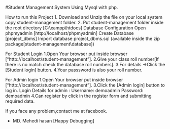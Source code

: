 #Student Management System Using Mysql with php.

How to run this Project
	1. Download and Unzip the file on your local system copy student-management folder.
	2. Put student-management folder inside the root directory [C:\xampp\htdocs]
Database Configuration
	Open phpmyadmin [http://localhost/phpmyadmin]
	Create Database [project_dbms]
	Import database project_dbms.sql (available inside the zip package[student-management\database])

For Student Login
	1.Open Your browser put inside browser [“http://localhost/student-management”].
	2.Give your class roll number[If there is no match check the database roll numbers].
	3.For details ->Click the [Student login] button.
	4.Your passsword is also your roll number. 

For Admin login
	1.Open Your browser put inside browser [“http://localhost/student-management”].
	3.Click the [Admin login] button to log in.
	Login Details for admin :
		Username: demoadmin
		Password: demoadmin
	4.Can register by click in the register form and submitting required data.

If you face any problem,contact me at facebook.
- MD. Mehedi hasan
					[Happy Debugging]
